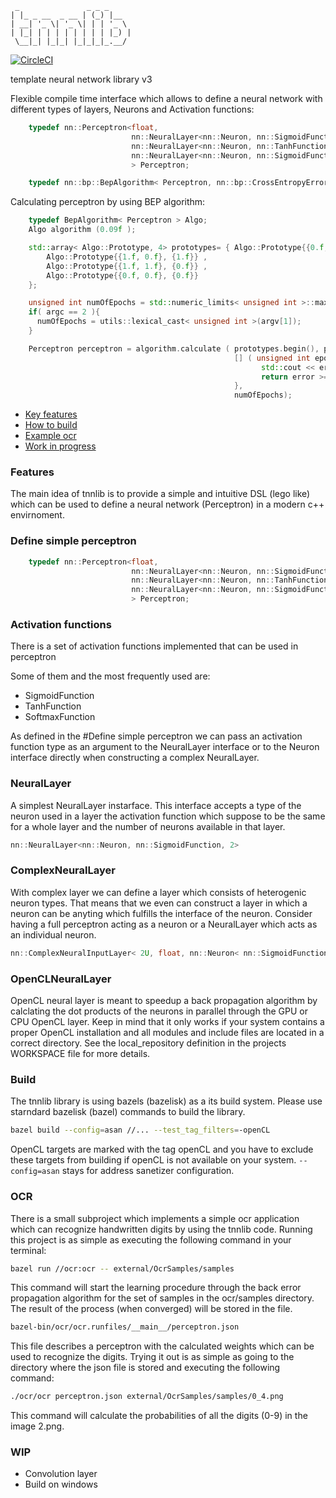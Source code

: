 ```
 _               _ _ _
| |_ _ __  _ __ | (_) |__
| __| '_ \| '_ \| | | '_ \
| |_| | | | | | | | | |_) |
 \__|_| |_|_| |_|_|_|_.__/
```

[![CircleCI](https://dl.circleci.com/status-badge/img/gh/alekstheod/tnnlib/tree/master.svg?style=svg)](https://dl.circleci.com/status-badge/redirect/gh/alekstheod/tnnlib/tree/master)

template neural network library v3

Flexible compile time interface which allows to define a neural network with different types of layers, Neurons and Activation functions:

```cpp
    typedef nn::Perceptron<float,
                           nn::NeuralLayer<nn::Neuron, nn::SigmoidFunction, 2>,
                           nn::NeuralLayer<nn::Neuron, nn::TanhFunction, 20>,
                           nn::NeuralLayer<nn::Neuron, nn::SigmoidFunction, 1>
                           > Perceptron;

    typedef nn::bp::BepAlgorithm< Perceptron, nn::bp::CrossEntropyError> Algo;
```

Calculating perceptron by using BEP algorithm:

```cpp
    typedef BepAlgorithm< Perceptron > Algo;
    Algo algorithm (0.09f );

    std::array< Algo::Prototype, 4> prototypes= { Algo::Prototype{{0.f, 1.f}, {1.f}} ,
        Algo::Prototype{{1.f, 0.f}, {1.f}} ,
        Algo::Prototype{{1.f, 1.f}, {0.f}} ,
        Algo::Prototype{{0.f, 0.f}, {0.f}}
    };

    unsigned int numOfEpochs = std::numeric_limits< unsigned int >::max();
    if( argc == 2 ){
      numOfEpochs = utils::lexical_cast< unsigned int >(argv[1]);
    }

    Perceptron perceptron = algorithm.calculate ( prototypes.begin(), prototypes.end(),
                                                  [] ( unsigned int epoch, float error, ) {
                                                        std::cout << error << std::endl;
                                                        return error >= 0.01.f
                                                  },
                                                  numOfEpochs);
```

- [Key features](#Features)
- [How to build](#Build)
- [Example ocr](#OCR)
- [Work in progress](#WIP)

### Features
The main idea of tnnlib is to provide a simple and intuitive DSL (lego like) which can
be used to define a neural network (Perceptron) in a modern c++ envirnoment.

### Define simple perceptron

```cpp
    typedef nn::Perceptron<float,
                           nn::NeuralLayer<nn::Neuron, nn::SigmoidFunction, 2>,
                           nn::NeuralLayer<nn::Neuron, nn::TanhFunction, 20>,
                           nn::NeuralLayer<nn::Neuron, nn::SigmoidFunction, 1>
                           > Perceptron;
```

### Activation functions

There is a set of activation functions implemented that can be used in perceptron

Some of them and the most frequently used are:

- SigmoidFunction
- TanhFunction
- SoftmaxFunction

As defined in the #Define simple perceptron we can pass an activation
function type as an argument to the NeuralLayer interface or to the
Neuron interface directly when constructing a complex NeuralLayer.

### NeuralLayer

A simplest NeuralLayer instarface. This interface accepts
a type of the neuron used in a layer the activation function
which suppose to be the same for a whole layer and the number
of neurons available in that layer.

```cpp
nn::NeuralLayer<nn::Neuron, nn::SigmoidFunction, 2>
```

### ComplexNeuralLayer

With complex layer we can define a layer which consists of heterogenic neuron types. That means
that we even can construct a layer in which a neuron can be anyting which fulfills the interface
of the neuron. Consider having a full perceptron acting as a neuron or a NeuralLayer which acts as
an individual neuron.

```cpp
nn::ComplexNeuralInputLayer< 2U, float, nn::Neuron< nn::SigmoidFunction, float >, nn::Neuron< nn::SoftmaxFunction, float > > layer;
```

### OpenCLNeuralLayer

OpenCL neural layer is meant to speedup a back propagation algorithm by calclating the dot products of the
neurons in parallel through the GPU or CPU OpenCL layer. Keep in mind that it only works if your system
contains a proper OpenCL installation and all modules and include files are located in a correct directory.
See the local_repository definition in the projects WORKSPACE file for more details.

### Build

The tnnlib library is using bazels (bazelisk) as a its build system.
Please use starndard bazelisk (bazel) commands to build the library.

```bash
bazel build --config=asan //... --test_tag_filters=-openCL
```

OpenCL targets are marked with the tag openCL and you have to exclude
these targets from building if openCL is not available on your system.
`--config=asan` stays for address sanetizer configuration.

### OCR

There is a small subproject which implements a simple ocr application which can recognize
handwritten digits by using the tnnlib code. Running this project is as simple as executing
the following command in your terminal:

```bash
bazel run //ocr:ocr -- external/OcrSamples/samples
```

This command will start the learning procedure through the back error propagation
algorithm for the set of samples in the ocr/samples directory. The result
of the process (when converged) will be stored in the file.

```bash
bazel-bin/ocr/ocr.runfiles/__main__/perceptron.json
```

This file describes a perceptron with the calculated weights which can be used to recognize the digits.
Trying it out is as simple as going to the directory where the json file is stored and executing the following
command:

```bash
./ocr/ocr perceptron.json external/OcrSamples/samples/0_4.png
```

This command will calculate the probabilities of all the digits (0-9) in the image 2.png.

### WIP

- Convolution layer
- Build on windows
